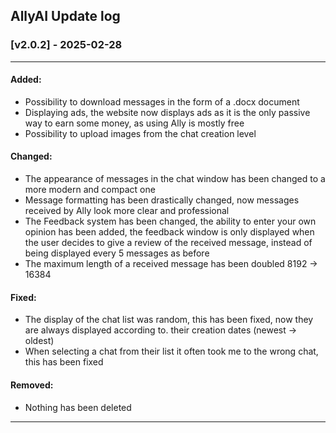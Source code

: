 ## AllyAI Update log

### [v2.0.2] - 2025-02-28
---
#### Added:
- Possibility to download messages in the form of a .docx document
- Displaying ads, the website now displays ads as it is the only passive way to earn some money, as using Ally is mostly free
- Possibility to upload images from the chat creation level
#### Changed:
- The appearance of messages in the chat window has been changed to a more modern and compact one
- Message formatting has been drastically changed, now messages received by Ally look more clear and professional
- The Feedback system has been changed, the ability to enter your own opinion has been added, the feedback window is only displayed when the user decides to give a review of the received message, instead of being displayed every 5 messages as before
- The maximum length of a received message has been doubled 8192 -> 16384

#### Fixed:
- The display of the chat list was random, this has been fixed, now they are always displayed according to. their creation dates (newest -> oldest)
- When selecting a chat from their list it often took me to the wrong chat, this has been fixed

#### Removed:
- Nothing has been deleted

---